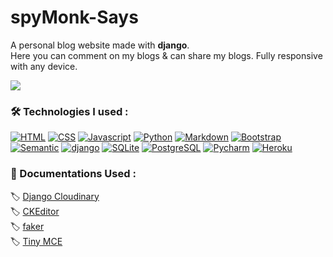 # spyMonk-Says

A personal blog website made with **django**. <br>
Here you can comment on my blogs & can share my blogs. Fully responsive with any device. 

![](../../Downloads/mediamodifier_image.png)
###  🛠 Technologies I used :

<a href="#"><img alt="HTML" src="https://img.shields.io/badge/HTML5-E34F26?style=for-the-badge&logo=html5&logoColor=white"></a>
<a href="#"><img alt="CSS" src="https://img.shields.io/badge/CSS3-1572B6?style=for-the-badge&logo=css3&logoColor=white"></a>
<a href="#"><img alt="Javascript" src="https://img.shields.io/badge/javascript-FFD700?style=for-the-badge&logo=javascript&logoColor=black"></a>
<a href="#"><img alt="Python" src="https://img.shields.io/badge/Python-3776AB?style=for-the-badge&logo=python&logoColor=white"></a>
<a href="#"><img alt="Markdown" src="https://img.shields.io/badge/markdown-000000?style=for-the-badge&logo=markdown&logoColor=white"></a>
<a href="#"><img alt="Bootstrap" src="https://img.shields.io/badge/Bootstrap-563D7C?style=for-the-badge&logo=bootstrap&logoColor=white"></a>
<a href="#"><img alt="Semantic" src="https://img.shields.io/badge/Semantic%20UI-35bdb2?style=for-the-badge&logo=semantic&logoColor=white"></a>
<a href="#"><img alt="django" src="https://img.shields.io/badge/django-25A162?style=for-the-badge&logo=django&logoColor=white"></a>
<a href="#"><img alt="SQLite" src ="https://img.shields.io/badge/SQLite-316192?style=for-the-badge&logo=sqlite&logoColor=white"></a>
<a href="#"><img alt="PostgreSQL" src ="https://img.shields.io/badge/PostgreSQL-316192?style=for-the-badge&logo=postgresql&logoColor=white"></a>
<a href="#"><img alt="Pycharm" src="https://img.shields.io/badge/pycharm-FFD700?style=for-the-badge&logo=pycharm&logoColor=black"></a>
<a href="#"><img alt="Heroku" src="https://img.shields.io/badge/heroku-563D7C?style=for-the-badge&logo=heroku&logoColor=white"></a>


###  📙 Documentations Used :

🏷 <a href="https://pypi.org/project/django-cloudinary-storage/">Django Cloudinary</a> <br>
🏷 <a href="https://pythonrepo.com/repo/shaunsephton-django-ckeditor-python-django-utilities">CKEditor</a> <br>
🏷 <a href="https://pypi.org/project/Faker/">faker</a> <br>
🏷 <a href= "https://www.tiny.cloud/docs/quick-start/">Tiny MCE </a> 

